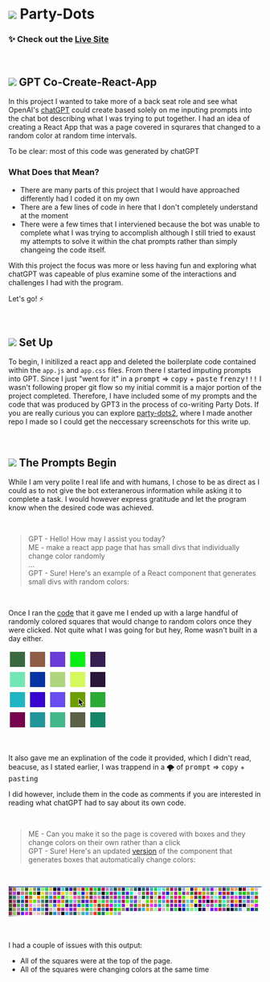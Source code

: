 # <img src="./public/favicon.ico" width="24em"/> Party-Dots

###  ✨ Check out the [Live Site](https://intuitiveharmony.github.io/party-dots/ "Party with the Dots!")    

<br />

## <img src="./public/favicon.ico" width="18em" class="filter1"/> GPT Co-Create-React-App

In this project I wanted to take more of a back seat role and see what OpenAI's [chatGPT](https://openai.com/blog/chatgpt) could create based solely on me inputing prompts into the chat bot describing what I was trying to put together.  I had an idea of creating a React App that was a page covered in squrares that changed to a random color at random time intervals. 

To be clear: most of this code was generated by chatGPT 

### What Does that Mean?

- There are many parts of this project that I would have approached differently had I coded it on my own
- There are a few lines of code in here that I don't completely understand at the moment
- There were a few times that I interviened because the bot was unable to complete what I was trying to accomplish although I still tried to exaust my attempts to solve it within the chat prompts rather than simply changeing the code itself. 
 
With this project the focus was more or less having fun and exploring what chatGPT was capeable of plus examine some of the interactions and challenges I had with the program.

Let's go! ⚡

<br />

## <img src="./public/favicon.ico" width="18em"/> Set Up

To begin, I initilized a react app and deleted the boilerplate code contained within the `app.js` and `app.css` files.  From there I started imputing prompts into GPT.  Since I just "went for it" in a <kbd>prompt</kbd> => <kbd>copy</kbd> + <kbd>paste</kbd> <kbd>frenzy!!!</kbd> I wasn't following proper git flow so my initial commit is a major portion of the project completed.  Therefore, I have included some of my prompts and the code that was produced by GPT3 in the process of co-writing Party Dots.  If you are really curious you can explore [party-dots2](), where I made another repo I made so I could get the neccessary screenschots for this write up.  

<br />

## <img src="./public/favicon.ico" width="18em"/> The Prompts Begin

While I am very polite I real life and with humans, I chose to be as direct as I could as to not give the bot exteranerous information while asking it to complete a task.  I would however express gratitude and let the program know when the desired code was achieved.

<br />

> GPT - Hello! How may I assist you today?<br />ME - make a react app page that has small divs that individually change color randomly<br />...<br/>GPT - Sure! Here's an example of a React component that generates small divs with random colors:

<br />

Once I ran the [code](https://github.com/IntuitiveHarmony/party-dots2/blob/0681ba0da97d2cedf1a27729d617f4fd9049e49c/src/App.js) that it gave me I ended up with a large handful of randomly colored squares that would change to random colors once they were clicked. Not quite what I was going for but hey, Rome wasn't built in a day either.

![Clickable Squares Gif](./src/images/clickSquare.gif)

<br />

It also gave me an explination of the code it provided, which I didn't read, beacuse, as I stated earlier, I was trappend in a 🌪️ of <kbd>prompt</kbd> => <kbd>copy</kbd> + <kbd>pasting</kbd>   

I did however, include them in the code as comments if you are interested in reading what chatGPT had to say about its own code.

<br />

> ME - Can you make it so the page is covered with boxes and they change colors on their own rather than a click<br/>GPT - Sure! Here's an updated [version](https://github.com/IntuitiveHarmony/party-dots2/blob/56ac4e2514502813f1a32a1fcd82c01015ba39a2/src/App.js) of the component that generates boxes that automatically change colors:

<br/>

![Same Time GIF](./src/images/sameTimeSquares.gif)

<br/>

I had a couple of issues with this output:

- All of the squares were at the top of the page.
- All of the squares were changing colors at the same time
 

